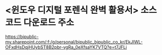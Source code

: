# <윈도우 디지털 포렌식 완벽 활용서> 소스코드 다운로드 주소 
https://bjpublic-my.sharepoint.com/:f:/g/personal/bjpublic_bjpublic_co_kr/EkJlWL-OFxdHsDqjHUybST8B2pbr-vgRa_0eXfsaYK7VTQ?e=t7JFLi

